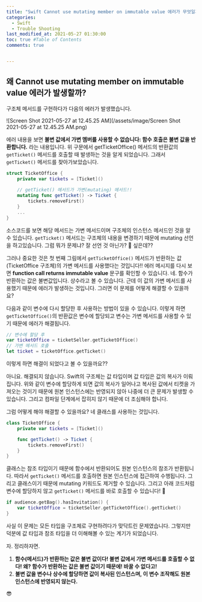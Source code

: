 ```yaml
---
title: "Swift Cannot use mutating member on immutable value 에러가 무엇일까"
categories: 
  - Swift
  - Trouble Shooting
last_modified_at: 2021-05-27 01:30:00
toc: true #Table of Contents
comments: true


---
```


## 왜 Cannot use mutating member on immutable value 에러가 발생할까?

구조체 메서드를 구현하다가 다음의 에러가 발생했습니다.

![Screen Shot 2021-05-27 at 12.45.25 AM](/assets/image/Screen Shot 2021-05-27 at 12.45.25 AM.png)

에러 내용을 보면 **불변 값에서 가변 멤버를 사용할 수 없습니다: 함수 호출은 불변 값을 반환합니다.** 라는 내용입니다. 위 구문에서 getTicketOffice() 메서드의 반환값의 `getTicket()` 메서드를 호출할 때 발생하는 것을 알게 되었습니다. 그래서 `getTicket()` 메서드를 찾아가보았습니다.

```swift
struct TicketOffice {
    private var tickets = [Ticket]()
    
    // getTicket() 메서드가 가변(mutating) 메서드!!
    mutating func getTicket() -> Ticket {
        tickets.removeFirst()
    }
    ...
}
```

소스코드를 보면 해당 메서드는 가변 메서드이며 구조체의 인스턴스 메서드인 것을 알 수 있습니다. `getTicket()` 메서드는 구조체의 내용을 변경하기 때문에 mutating 선언을 하고있습니다. 그럼 뭐가 문제냐? 잘 선언 것 아닌가? 🤔 싶은데??

그러나 중요한 것은 첫 번째 그림에서 `getTicketOffice()` 메서드가 반환하는 값(TicketOffice 구조체)의 가변 메서드를 사용했다는 것입니다!! 에러 메시지를 다시 보면 **function call returns immutable value** 문구를 확인할 수 있습니다. 네. 함수가 반환하는 값은 불변값입니다. 상수라고 볼 수 있습니다. 근데 이 값의 가변 메서드를 사용했기 때문에 에러가 발생하는 것입니다. 그러면 이 문제를 어떻게 해결할 수 있을까요?

다음과 같이 변수에 다시 할당한 후 사용하는 방법이 있을 수 있습니다. 이렇게 하면 `getTicketOffice()`의 반환값은 변수에 할당되고 변수는 가변 메서드를 사용할 수 있기 때문에 에러가 해결됩니다.

```swift
// 변수에 할당 후 
var ticketOffice = ticketSeller.getTicketOffice()
// 가변 메서드 호출
let ticket = ticketOffice.getTicket()
```

이렇게 하면 해결이 되었다고 볼 수 있을까요??

아니요. 해결되지 않습니다. Swift의 구조체는 값 타입이며 값 타입은 값의 복사가 이뤄집니다. 위와 같이 변수에 할당하게 되면 값의 복사가 일어나고 복사된 값에서 티켓을 가져오는 것이기 때문에 원본 인스턴스에는 반영되지 않아 나중에 더 큰 문제가 발생할 수 있습니다. 그리고 컴파일 단계에서 잡히지 않기 때문에 더 조심해야 합니다.

그럼 어떻게 해야 해결할 수 있을까요? 네 클래스를 사용하는 것입니다.

```swift
class TicketOffice {
    private var tickets = [Ticket]()

    func getTicket() -> Ticket {
        tickets.removeFirst()
    }
}
```

클래스는 참조 타입이기 때문에 함수에서 반환되어도 원본 인스턴스의 참조가 반환됩니다. 따라서 `getTicket()` 메서드를 호출하면 원본 인스턴스에 접근하여 수행됩니다. 그리고 클래스이기 때문에 mutating 키워드도 제거할 수 있습니다. 그리고 아래 코드처럼 변수에 할당하지 않고 `getTicket()` 메서드를 바로 호출할 수 있습니다! 🤗

```swift
if audience.getBag().hasInvitation() {
	var ticketOffice = ticketSeller.getTicketOffice().getTicket()
}
```

사실 이 문제는 모든 타입을 구조체로 구현하려다가 맞닥트린 문제였습니다. 그렇지만 덕분에 값 타입과 참조 타입을 더 이해해볼 수 있는 계기가 되었습니다.

자. 정리하자면.

1. **함수(메서드)가 반환하는 값은 불변 값이다! 불변 값에서 가변 메서드를 호출할 수 없다! 왜? 함수가 반환하는 값은 불변 값이기 때문에! 바꿀 수 없다고!**
2. **불변 값을 변수나 상수에 할당하면 값이 복사된 인스턴스며, 이 변수 조작해도 원본 인스턴스에 반영되지 않는다.**

😎

